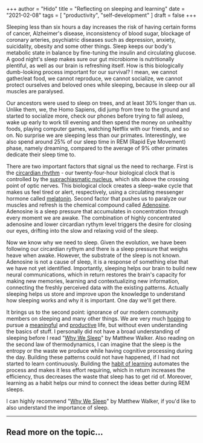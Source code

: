 +++
author = "Hido"
title = "Reflecting on sleeping and learning"
date = "2021-02-08"
tags = [
  "productivity",
  "self-development"
]
draft = false
+++


Sleeping less than six hours a day increases the risk of having certain forms of cancer, Alzheimer's disease, inconsistency of blood sugar, blockage of coronary arteries, psychiatric diseases such as depression, anxiety, suicidality, obesity and some other things. Sleep keeps our body's metabolic state in balance by fine-tuning the insulin and circulating glucose. A good night's sleep makes sure our gut microbiome is nutritionally plentiful, as well as our brain is refreshing itself. How is this biologically dumb-looking process important for our survival? I mean, we cannot gather/eat food, we cannot reproduce, we cannot socialize, we cannot protect ourselves and beloved ones while sleeping, because in sleep our all muscles are paralysed.

Our ancestors were used to sleep on trees, and at least 30% longer than us. Unlike them, we, the Homo Sapiens, did jump from tree to the ground and started to socialize more, check our phones before trying to fall asleep, wake up early to work till evening and then spend the money on unhealthy foods, playing computer games, watching Netflix with our friends, and so on. No surprise we are sleeping less than our primates. Interestingly, we also spend around 25% of our sleep time in REM (Rapid Eye Movement) phase, namely dreaming, compared to the average of 9% other primates dedicate their sleep time to.

There are two important factors that signal us the need to recharge. First is the [circardian rhythm](https://en.wikipedia.org/wiki/Circadian_rhythm) - our twenty-four-hour biological clock that is controlled by the [suprachiasmatic nucleus](https://en.wikipedia.org/wiki/Suprachiasmatic_nucleus), which sits above the crossing point of optic nerves. This biological clock creates a sleep-wake cycle that makes us feel tired or alert, respectively, using a circulating messenger hormone called [melatonin](https://en.wikipedia.org/wiki/Melatonin). Second factor that pushes us to paralyze our muscles and refresh is the chemical compound called [Adenosine](https://en.wikipedia.org/wiki/Adenosine). Adenosine is a sleep pressure that accumulates in concentration through every moment we are awake. The combination of highly concentrated adenosine and lower circardian rythym level triggers the desire for closing our eyes, drifting into the slow and relaxing void of the sleep.

Now we know why we need to sleep. Given the evolution, we have been following our circardian rythym and there is a sleep pressure that weighs heave when awake. However, the substrate of the sleep is not known. Adenosine is not a cause of sleep, it is a response of something else that we have not yet identified. Importantly, sleeping helps our brain to build new neural communications, which in return restores the brain's capacity for making new memories, learning and contextualizing new information, connecting the freshly perceived data with the existing patterns. Actually sleeping helps us store and improve upon the knowledge to understand how sleeping works and why it is important. One day we'll get there.

It brings us to the second point: ignorance of our modern community members on sleeping and many other things. We are very much [hoping](https://heydaroff.info/2021/01/25/the-uncomfortable-truth-about-hope/) to pursue a [meaningful](https://heydaroff.info/2021/01/04/how-self-reflection-leads/) and [productive](https://heydaroff.info/2021/02/01/reflecting-on-passion-and-perseverance/) life, but without even understanding the basics of stuff. I personally did not have a broad understanding of sleeping before I read "[Why We Sleep](https://amzn.to/3aJlWdb)" by Matthew Walker. Also reading on the second law of thermodynamics, I can imagine that the sleep is the entropy or the waste we produce while having cognitive processing during the day. Building these patterns could not have happened, if I had not started to learn continuously. Building the [habit of learning](https://heydaroff.info/2021/01/18/what-does-our-brain-tell-us-about-habits/) automates the process and makes it less effort requiring, which in return increases the efficiency, thus decreases the waste that sleep has to get rid of. Moreover, learning as a habit helps our mind to connect the ideas better during REM sleeps.

I can highly recommend "[Why We Sleep](http://amzn.to/3aJlWdb)" by Matthew Walker, if you'd like to also understand the importance of sleep.

* * *

## Read more on the topic...
